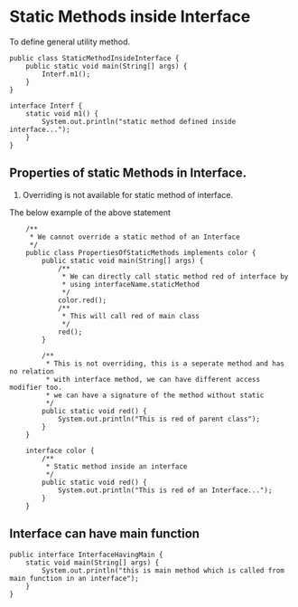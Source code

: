 # Static Methods inside Interface

To define general utility method.

    public class StaticMethodInsideInterface {
        public static void main(String[] args) {
            Interf.m1();
        }
    }
    
    interface Interf {
        static void m1() {
            System.out.println("static method defined inside interface...");
        }
    }
    
    
## Properties of static Methods in Interface.

1. Overriding is not available for static method of interface.

The below example of the above statement
 
        /**
         * We cannot override a static method of an Interface
         */
        public class PropertiesOfStaticMethods implements color {
            public static void main(String[] args) {
                /**
                 * We can directly call static method red of interface by
                 * using interfaceName.staticMethod
                 */
                color.red();
                /**
                 * This will call red of main class
                 */
                red();
            }
        
            /**
             * This is not overriding, this is a seperate method and has no relation
             * with interface method, we can have different access modifier too.
             * we can have a signature of the method without static
             */
            public static void red() {
                System.out.println("This is red of parent class");
            }
        }
        
        interface color {
            /**
             * Static method inside an interface
             */
            public static void red() {
                System.out.println("This is red of an Interface...");
            }
        }

## Interface can have main function

    public interface InterfaceHavingMain {
        static void main(String[] args) {
            System.out.println("this is main method which is called from main function in an interface");
        }
    }